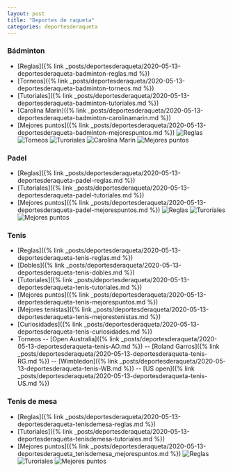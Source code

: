 ```yaml
---
layout: post
title: "Deportes de raqueta"
categories: deportesderaqueta
---
```


### Bádminton
- [Reglas]({% link _posts/deportesderaqueta/2020-05-13-deportesderaqueta-badminton-reglas.md %})
- [Torneos]({% link _posts/deportesderaqueta/2020-05-13-deportesderaqueta-badminton-torneos.md %})
- [Tutoriales]({% link _posts/deportesderaqueta/2020-05-13-deportesderaqueta-badminton-tutoriales.md %})
- [Carolina Marín]({% link _posts/deportesderaqueta/2020-05-13-deportesderaqueta-badminton-carolinamarin.md %})
- [Mejores puntos]({% link _posts/deportesderaqueta/2020-05-13-deportesderaqueta-badminton-mejorespuntos.md %})
![Reglas](../images/depraqueta_badminton_reglas_pestana.jpg)
![Torneos](../images/depraqueta_badminton_competiciones_pestana.jpg)
![Turoriales](../images/tutorial_pestana.png)
![Carolina Marín](../images/depraqueta_badminton_carolinamarin_pestana.jpg)
![Mejores puntos](../images/depraqueta_badminton_mejorespuntos_pestana.jpg)

### Padel
- [Reglas]({% link _posts/deportesderaqueta/2020-05-13-deportesderaqueta-padel-reglas.md %})
- [Tutoriales]({% link _posts/deportesderaqueta/2020-05-13-deportesderaqueta-padel-tutoriales.md %})
- [Mejores puntos]({% link _posts/deportesderaqueta/2020-05-13-deportesderaqueta-padel-mejorespuntos.md %})
![Reglas](../images/depraqueta_padel__reglas_pestana.jpg)
![Turoriales](../images/tutorial_pestana.png)
![Mejores puntos](../images/depraqueta_padel_mejorespuntos_pestana.gif)

### Tenis
- [Reglas]({% link _posts/deportesderaqueta/2020-05-13-deportesderaqueta-tenis-reglas.md %})
- [Dobles]({% link _posts/deportesderaqueta/2020-05-13-deportesderaqueta-tenis-dobles.md %})
- [Tutoriales]({% link _posts/deportesderaqueta/2020-05-13-deportesderaqueta-tenis-tutoriales.md %})
- [Mejores puntos]({% link _posts/deportesderaqueta/2020-05-13-deportesderaqueta-tenis-mejorespuntos.md %})
- [Mejores tenistas]({% link _posts/deportesderaqueta/2020-05-13-deportesderaqueta-tenis-mejorestenistas.md %})
- [Curiosidades]({% link _posts/deportesderaqueta/2020-05-13-deportesderaqueta-tenis-curiosidades.md %})
- Torneos
-- [Open Australia]({% link _posts/deportesderaqueta/2020-05-13-deportesderaqueta-tenis-AO.md %})
-- [Roland Garros]({% link _posts/deportesderaqueta/2020-05-13-deportesderaqueta-tenis-RG.md %})
-- [Wimbledon]({% link _posts/deportesderaqueta/2020-05-13-deportesderaqueta-tenis-WB.md %})
-- [US open]({% link _posts/deportesderaqueta/2020-05-13-deportesderaqueta-tenis-US.md %})

### Tenis de mesa
- [Reglas]({% link _posts/deportesderaqueta/2020-05-13-deportesderaqueta-tenisdemesa-reglas.md %})
- [Tutoriales]({% link _posts/deportesderaqueta/2020-05-13-deportesderaqueta-tenisdemesa-tutoriales.md %})
- [Mejores puntos]({% link _posts/deportesderaqueta/2020-05-13-deportesderaqueta_tenisdemesa_mejorespuntos.md %})
![Reglas](../images/depraqueta_tenisdemesa_reglas_pestana.jpg)
![Turoriales](../images/tutorial_pestana.png)
![Mejores puntos](../images/depraqueta_tenisdemesa_mejorespuntos_pestana.jpg)
